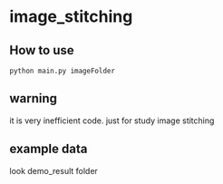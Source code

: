 # image_stitching

## How to use

```
python main.py imageFolder
```

## warning

it is very inefficient code. 
just for study image stitching

## example data

look demo_result folder
